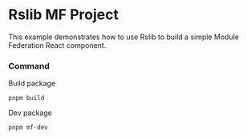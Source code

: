 # Rslib MF Project

This example demonstrates how to use Rslib to build a simple Module Federation React component.

### Command

Build package

```
pnpm build
```

Dev package

```
pnpm mf-dev
```
